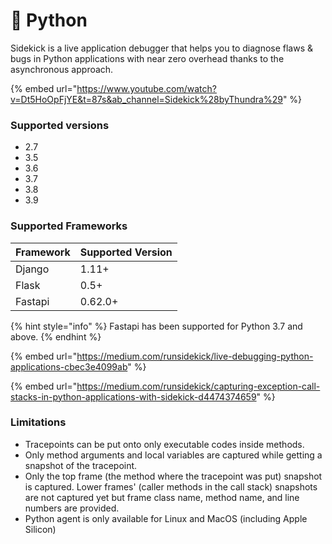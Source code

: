 # 🐍 Python

Sidekick is a live application debugger that helps you to diagnose flaws & bugs in Python applications with near zero overhead thanks to the asynchronous approach.

{% embed url="https://www.youtube.com/watch?v=Dt5HoOpFjYE&t=87s&ab_channel=Sidekick%28byThundra%29" %}

### Supported versions

* 2.7
* 3.5
* 3.6
* 3.7
* 3.8
* 3.9

### Supported Frameworks

| Framework | Supported Version |
| --------- | ----------------- |
| Django    | 1.11+             |
| Flask     | 0.5+              |
| Fastapi   | 0.62.0+           |

{% hint style="info" %}
Fastapi has been supported for Python 3.7 and above.
{% endhint %}

{% embed url="https://medium.com/runsidekick/live-debugging-python-applications-cbec3e4099ab" %}

{% embed url="https://medium.com/runsidekick/capturing-exception-call-stacks-in-python-applications-with-sidekick-d4474374659" %}

### Limitations

* Tracepoints can be put onto only executable codes inside methods.
* Only method arguments and local variables are captured while getting a snapshot of the tracepoint.&#x20;
* Only the top frame (the method where the tracepoint was put) snapshot is captured. Lower frames' (caller methods in the call stack) snapshots are not captured yet but frame class name, method name, and line numbers are provided.
* Python agent is only available for Linux and MacOS (including Apple Silicon)

